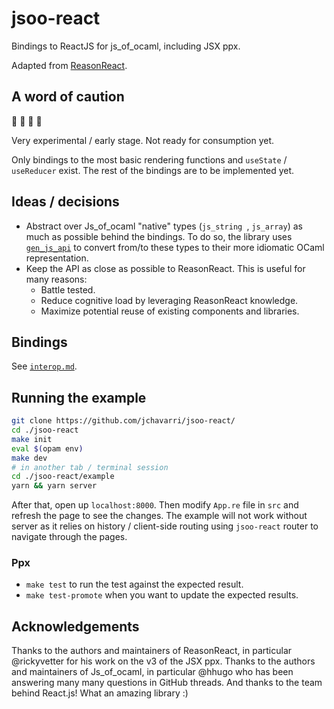 # jsoo-react

Bindings to ReactJS for js_of_ocaml, including JSX ppx.

Adapted from [ReasonReact](https://github.com/reasonml/reason-react/).

## A word of caution

:construction: :construction: :construction: :construction: 

Very experimental / early stage. Not ready for consumption yet.

Only bindings to the most basic rendering functions and `useState` / `useReducer` exist.
The rest of the bindings are to be implemented yet.

## Ideas / decisions

- Abstract over Js_of_ocaml "native" types (`js_string `, `js_array`) as much as
possible behind the bindings. To do so, the library uses [`gen_js_api`](https://github.com/LexiFi/gen_js_api)
to convert from/to these types to their more idiomatic OCaml representation.
- Keep the API as close as possible to ReasonReact. This is useful for many reasons:
  - Battle tested.
  - Reduce cognitive load by leveraging ReasonReact knowledge.
  - Maximize potential reuse of existing components and libraries.

## Bindings

See [`interop.md`](./interop.md).

## Running the example

```bash
git clone https://github.com/jchavarri/jsoo-react/
cd ./jsoo-react
make init
eval $(opam env)
make dev
# in another tab / terminal session 
cd ./jsoo-react/example
yarn && yarn server
```

After that, open up `localhost:8000`. Then modify `App.re` file in `src` and refresh the page to see the changes. The example
will not work without server as it relies on history / client-side routing using `jsoo-react` router to navigate through the pages.

### Ppx

- `make test` to run the test against the expected result.
- `make test-promote` when you want to update the expected results.

## Acknowledgements

Thanks to the authors and maintainers of ReasonReact, in particular @rickyvetter for his work on the v3 of the JSX ppx.
Thanks to the authors and maintainers of Js_of_ocaml, in particular @hhugo who has been answering many many questions in GitHub threads.
And thanks to the team behind React.js! What an amazing library :)
